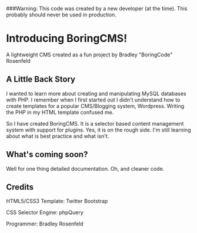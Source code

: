 ###Warning: 
This code was created by a new developer (at the time). This probably should never be used in production.

# Introducing BoringCMS!
A lightweight CMS created as a fun project by Bradley "BoringCode" Rosenfeld

## A Little Back Story
I wanted to learn more about creating and manipulating MySQL databases with PHP.
I remember when I first started out I didn't understand how to create templates for a popular CMS/Blogging system, Wordpress. Writing the PHP in my HTML template confused me.

So I have created BoringCMS. It is a selector based content management system with support for plugins.
Yes, it is on the rough side. I'm still learning about what is best practice and what isn't.

## What's coming soon?
Well for one thing detailed documentation. Oh, and cleaner code.

## Credits
HTML5/CSS3 Template: Twitter Bootstrap

CSS Selector Engine: phpQuery

Programmer: Bradley Rosenfeld
